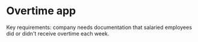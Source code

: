 # Overtime app

Key requirements: company needs documentation that salaried employees did or didn't receive overtime each week.
